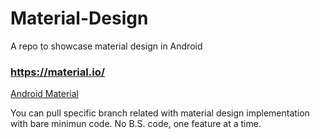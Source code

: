 # Material-Design
A repo to showcase material design in Android

### https://material.io/
[Android Material](https://material.io/develop/android)

You can pull specific branch related with material design implementation with bare minimun code. No B.S. code, one feature at a time.
